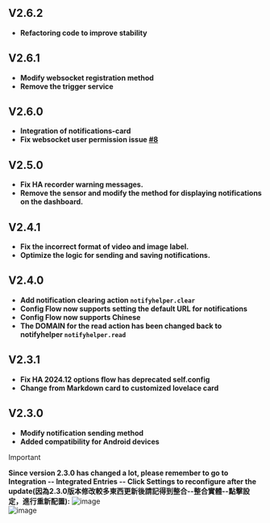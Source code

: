 ## V2.6.2
- **Refactoring code to improve stability**


## V2.6.1
- **Modify websocket registration method**
- **Remove the trigger service**


## V2.6.0
- **Integration of notifications-card**
- **Fix websocket user permission issue [#8](https://github.com/kukuxx/HA-NotifyHelper/issues/8)**


## V2.5.0
- **Fix HA recorder warning messages.**
- **Remove the sensor and modify the method for displaying notifications on the dashboard.**


## V2.4.1
- **Fix the incorrect format of video and image label.**
- **Optimize the logic for sending and saving notifications.**


## V2.4.0
- **Add notification clearing action `notifyhelper.clear`**
- **Config Flow now supports setting the default URL for notifications**
- **Config Flow now supports Chinese**
- **The DOMAIN for the read action has been changed back to notifyhelper `notifyhelper.read`**


## V2.3.1
- **Fix HA 2024.12 options flow has deprecated self.config**
- **Change from Markdown card to customized lovelace card**


## V2.3.0
- **Modify notification sending method**
- **Added compatibility for Android devices**

> [!Important]
> <b>Since version 2.3.0 has changed a lot, please remember to go to Integration -- Integrated Entries -- Click Settings to reconfigure after the update(因為2.3.0版本修改較多東西更新後請記得到整合--整合實體--點擊設定，進行重新配置):</b>
![image](/doc/update_settings1.png) <br>
![image](/doc/update_settings2.png)
